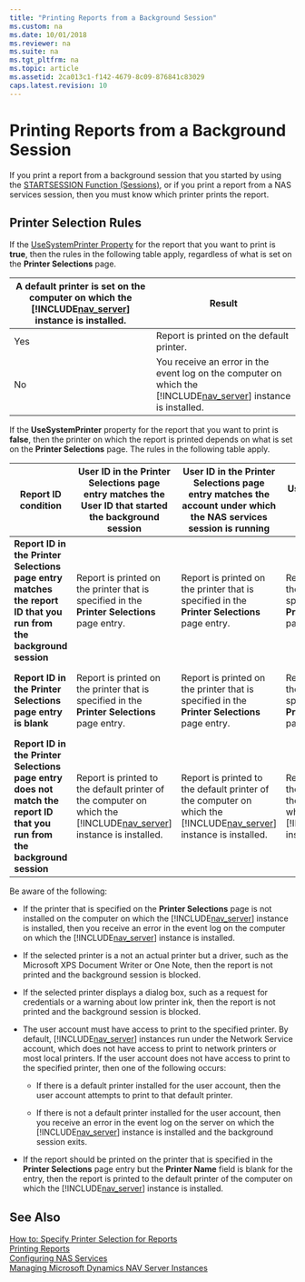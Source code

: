 ```yaml
---
title: "Printing Reports from a Background Session"
ms.custom: na
ms.date: 10/01/2018
ms.reviewer: na
ms.suite: na
ms.tgt_pltfrm: na
ms.topic: article
ms.assetid: 2ca013c1-f142-4679-8c09-876841c83029
caps.latest.revision: 10
---
```

# Printing Reports from a Background Session
If you print a report from a background session that you started by using the [STARTSESSION Function \(Sessions\)](STARTSESSION-Function--Sessions-.md), or if you print a report from a NAS services session, then you must know which printer prints the report.  
  
## Printer Selection Rules  
 If the [UseSystemPrinter Property](UseSystemPrinter-Property.md) for the report that you want to print is **true**, then the rules in the following table apply, regardless of what is set on the **Printer Selections** page.  
  
|A default printer is set on the computer on which the [!INCLUDE[nav_server](includes/nav_server_md.md)] instance is installed.|Result|  
|-----------------------------------------------------------------------------------------------------------|------------|  
|Yes|Report is printed on the default printer.|  
|No|You receive an error in the event log on the computer on which the [!INCLUDE[nav_server](includes/nav_server_md.md)] instance is installed.|  
  
 If the **UseSystemPrinter** property for the report that you want to print is **false**, then the printer on which the report is printed depends on what is set on the **Printer Selections** page. The rules in the following table apply.  
  
|Report ID condition|User ID in the **Printer Selections** page entry matches the User ID that started the background session|User ID in the Printer Selections page entry matches the account under which the NAS services session is running|User ID in the **Printer Selections** page entry is blank|User ID in the **Printer Selections** page entry does not match the User ID that started the background session|  
|-------------------------|--------------------------------------------------------------------------------------------------------------|----------------------------------------------------------------------------------------------------------------------|---------------------------------------------------------------|---------------------------------------------------------------------------------------------------------------------|  
|**Report ID in the Printer Selections page entry matches the report ID that you run from the background session**|Report is printed on the printer that is specified in the **Printer Selections** page entry.|Report is printed on the printer that is specified in the **Printer Selections** page entry.|Report is printed on the printer that is specified in the **Printer Selections** page entry.|Report is printed to the default printer of the computer on which the [!INCLUDE[nav_server](includes/nav_server_md.md)] instance is installed.|  
|**Report ID in the Printer Selections page entry is blank**|Report is printed on the printer that is specified in the **Printer Selections** page entry.|Report is printed on the printer that is specified in the **Printer Selections** page entry.|Report is printed on the printer that is specified in the **Printer Selections** page entry.|Report is printed to the default printer of the computer on which the [!INCLUDE[nav_server](includes/nav_server_md.md)] instance is installed.|  
|**Report ID in the Printer Selections page entry does not match the report ID that you run from the background session**|Report is printed to the default printer of the computer on which the [!INCLUDE[nav_server](includes/nav_server_md.md)] instance is installed.|Report is printed to the default printer of the computer on which the [!INCLUDE[nav_server](includes/nav_server_md.md)] instance is installed.|Report is printed to the default printer of the computer on which the [!INCLUDE[nav_server](includes/nav_server_md.md)] instance is installed.|Report is printed to the default printer of the computer on which the [!INCLUDE[nav_server](includes/nav_server_md.md)] instance is installed.|  
  
 Be aware of the following:  
  
-   If the printer that is specified on the **Printer Selections** page is not installed on the computer on which the [!INCLUDE[nav_server](includes/nav_server_md.md)] instance is installed, then you receive an error in the event log on the computer on which the [!INCLUDE[nav_server](includes/nav_server_md.md)] instance is installed.  
  
-   If the selected printer is a not an actual printer but a driver, such as the Microsoft XPS Document Writer or One Note, then the report is not printed and the background session is blocked.  
  
-   If the selected printer displays a dialog box, such as a request for credentials or a warning about low printer ink, then the report is not printed and the background session is blocked.  
  
-   The user account must have access to print to the specified printer. By default, [!INCLUDE[nav_server](includes/nav_server_md.md)] instances run under the Network Service account, which does not have access to print to network printers or most local printers. If the user account does not have access to print to the specified printer, then one of the following occurs:  
  
    -   If there is a default printer installed for the user account, then the user account attempts to print to that default printer.  
  
    -   If there is not a default printer installed for the user account, then you receive an error in the event log on the server on which the [!INCLUDE[nav_server](includes/nav_server_md.md)] instance is installed and the background session exits.  
  
-   If the report should be printed on the printer that is specified in the **Printer Selections** page entry but the **Printer Name** field is blank for the entry, then the report is printed to the default printer of the computer on which the [!INCLUDE[nav_server](includes/nav_server_md.md)] instance is installed.  
  
## See Also  
 [How to: Specify Printer Selection for Reports](How-to--Specify-Printer-Selection-for-Reports.md)   
 [Printing Reports](Printing-Reports.md)   
 [Configuring NAS Services](Configuring-NAS-Services.md)   
 [Managing Microsoft Dynamics NAV Server Instances](Managing-Microsoft-Dynamics-NAV-Server-Instances.md)
